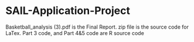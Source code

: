 # SAIL-Application-Project
Basketball_analysis (3).pdf is the Final Report.
zip file is the source code for LaTex.
Part 3 code, and Part 4&5 code are R source code
